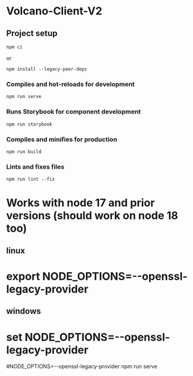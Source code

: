 # Volcano-Client-V2

## Project setup
```
npm ci
```
or
```
npm install --legacy-peer-deps
```

### Compiles and hot-reloads for development
```
npm run serve
```

### Runs Storybook for component development
```
npm run storybook
```

### Compiles and minifies for production
```
npm run build
```

### Lints and fixes files
```
npm run lint --fix
```


####
# Works with node 17 and prior versions (should work on node 18 too)
####
## linux
# export NODE_OPTIONS=--openssl-legacy-provider
## windows
# set NODE_OPTIONS=--openssl-legacy-provider

#NODE_OPTIONS=--openssl-legacy-provider npm run serve